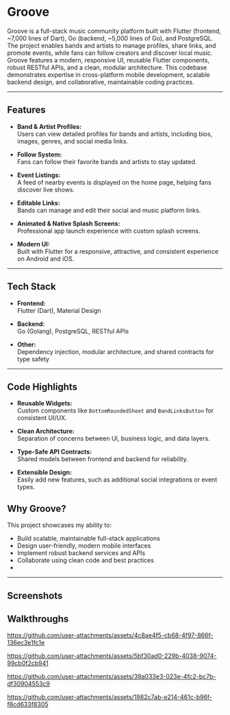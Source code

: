 # Groove

Groove is a full-stack music community platform built with Flutter (frontend, ~7,000 lines of Dart), Go (backend, ~5,000 lines of Go), and PostgreSQL. The project enables bands and artists to manage profiles, share links, and promote events, while fans can follow creators and discover local music. Groove features a modern, responsive UI, reusable Flutter components, robust RESTful APIs, and a clean, modular architecture. This codebase demonstrates expertise in cross-platform mobile development, scalable backend design, and collaborative, maintainable coding practices.

---

## Features

- **Band & Artist Profiles:**  
  Users can view detailed profiles for bands and artists, including bios, images, genres, and social media links.

- **Follow System:**  
  Fans can follow their favorite bands and artists to stay updated.

- **Event Listings:**  
   A feed of nearby events is displayed on the home page, helping fans discover live shows.

- **Editable Links:**  
  Bands can manage and edit their social and music platform links.

- **Animated & Native Splash Screens:**  
  Professional app launch experience with custom splash screens.

- **Modern UI:**  
  Built with Flutter for a responsive, attractive, and consistent experience on Android and iOS.

---

## Tech Stack

- **Frontend:**  
  Flutter (Dart), Material Design

- **Backend:**  
  Go (Golang), PostgreSQL, RESTful APIs

- **Other:**  
  Dependency injection, modular architecture, and shared contracts for type safety

---

## Code Highlights

- **Reusable Widgets:**  
  Custom components like `BottomRoundedSheet` and `BandLinksButton` for consistent UI/UX.

- **Clean Architecture:**  
  Separation of concerns between UI, business logic, and data layers.

- **Type-Safe API Contracts:**  
  Shared models between frontend and backend for reliability.

- **Extensible Design:**  
  Easily add new features, such as additional social integrations or event types.

## Why Groove?

This project showcases my ability to:

- Build scalable, maintainable full-stack applications
- Design user-friendly, modern mobile interfaces
- Implement robust backend services and APIs
- Collaborate using clean code and best practices
- 
---

## Screenshots

## Walkthroughs





https://github.com/user-attachments/assets/4c8ae4f5-cb68-4f97-866f-136ec3e1fc1e


https://github.com/user-attachments/assets/5bf30ad0-229b-4038-9074-99cb0f2cb941



https://github.com/user-attachments/assets/39a033e3-023e-4fc2-bc7b-df30904553c9



https://github.com/user-attachments/assets/1982c7ab-e214-461c-b96f-f6cd633f8305

